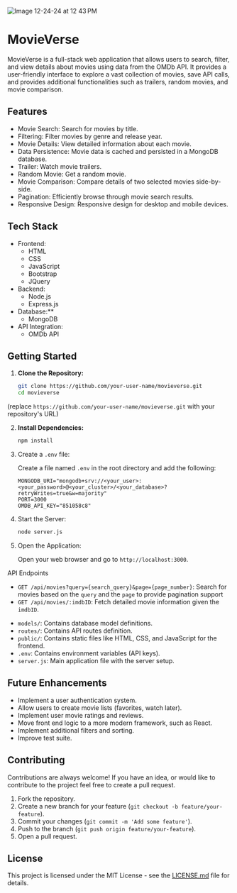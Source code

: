 ![Image 12-24-24 at 12 43 PM](https://github.com/user-attachments/assets/775b2911-bb3d-4c54-a438-a7445cea795d)
# MovieVerse

MovieVerse is a full-stack web application that allows users to search, filter, and view details about movies using data from the OMDb API. It provides a user-friendly interface to explore a vast collection of movies, save API calls, and provides additional functionalities such as trailers, random movies, and movie comparison.

## Features

-  Movie Search: Search for movies by title.
-  Filtering: Filter movies by genre and release year.
-  Movie Details: View detailed information about each movie.
-  Data Persistence: Movie data is cached and persisted in a MongoDB database.
-  Trailer: Watch movie trailers.
-  Random Movie: Get a random movie.
-  Movie Comparison: Compare details of two selected movies side-by-side.
-  Pagination: Efficiently browse through movie search results.
-  Responsive Design: Responsive design for desktop and mobile devices.

## Tech Stack

-   Frontend:
    -   HTML
    -   CSS
    -   JavaScript
    -   Bootstrap
    -   JQuery
-   Backend:
    -   Node.js
    -   Express.js
-   Database:**
    -   MongoDB
-   API Integration:
    -   OMDb API

## Getting Started

1.  **Clone the Repository:**

    ```bash
    git clone https://github.com/your-user-name/movieverse.git
    cd movieverse
    ```
   (replace `https://github.com/your-user-name/movieverse.git` with your repository's URL)

2.  **Install Dependencies:**

    ```bash
    npm install
    ```

3.  Create a `.env` file:

    Create a file named `.env` in the root directory and add the following:

    ```env
    MONGODB_URI="mongodb+srv://<your_user>:<your_password>@<your_cluster>/<your_database>?retryWrites=true&w=majority"
    PORT=3000
    OMDB_API_KEY="851058c8"
    ```

  

4.  Start the Server:

    ```bash
    node server.js
    ```

5.  Open the Application:

    Open your web browser and go to `http://localhost:3000`.

API Endpoints

*   `GET /api/movies?query={search_query}&page={page_number}`: Search for movies based on the `query` and the `page` to provide pagination support
*   `GET /api/movies/:imdbID`: Fetch detailed movie information given the `imdbID`.

-   `models/`: Contains database model definitions.
-   `routes/`: Contains API routes definition.
-   `public/`: Contains static files like HTML, CSS, and JavaScript for the frontend.
-   `.env`: Contains environment variables (API keys).
-   `server.js`: Main application file with the server setup.

## Future Enhancements

-   Implement a user authentication system.
-   Allow users to create movie lists (favorites, watch later).
-   Implement user movie ratings and reviews.
-   Move front end logic to a more modern framework, such as React.
-   Implement additional filters and sorting.
-   Improve test suite.

## Contributing

Contributions are always welcome! If you have an idea, or would like to contribute to the project feel free to create a pull request.

1.  Fork the repository.
2.  Create a new branch for your feature (`git checkout -b feature/your-feature`).
3.  Commit your changes (`git commit -m 'Add some feature'`).
4.  Push to the branch (`git push origin feature/your-feature`).
5.  Open a pull request.

## License

This project is licensed under the MIT License - see the [LICENSE.md](LICENSE.md) file for details.

